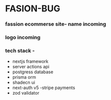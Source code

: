 # **FASION-BUG**

### fassion ecommerse site- name incoming

### logo incoming

### tech stack -

- nextjs framework
- server actions api
- postgress database
- prisma orm
- shadecn ui
- next-auth v5
  -stripe payments
- zod validator
